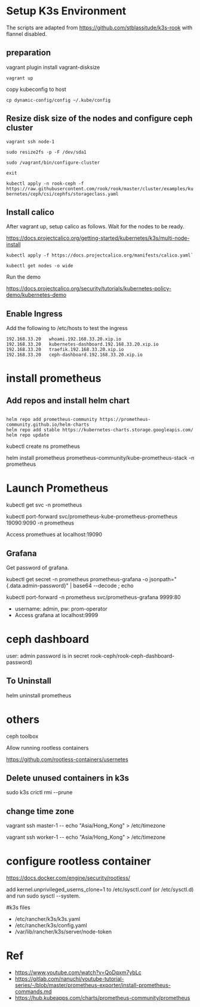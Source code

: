 # Setup K3s Environment

The scripts are adapted from https://github.com/stblassitude/k3s-rook with flannel  disabled.


## preparation

vagrant plugin install vagrant-disksize

```
vagrant up 
```

copy kubeconfig to host

```
cp dynamic-config/config ~/.kube/config
```

## Resize disk size of the nodes and configure ceph cluster



```
vagrant ssh node-1

sudo resize2fs -p -F /dev/sda1

sudo /vagrant/bin/configure-cluster

exit
```

`kubectl apply -n rook-ceph -f https://raw.githubusercontent.com/rook/rook/master/cluster/examples/kubernetes/ceph/csi/cephfs/storageclass.yaml`


## Install calico 

After vagrant up, setup calico as follows. Wait for the nodes to be ready.

https://docs.projectcalico.org/getting-started/kubernetes/k3s/multi-node-install

```
kubectl apply -f https://docs.projectcalico.org/manifests/calico.yaml`

kubectl get nodes -o wide
```


Run the demo

https://docs.projectcalico.org/security/tutorials/kubernetes-policy-demo/kubernetes-demo


## Enable Ingress

Add the following to /etc/hosts to test the ingress

```
192.168.33.20   whoami.192.168.33.20.xip.io
192.168.33.20   kubernetes-dashboard.192.168.33.20.xip.io
192.168.33.20   traefik.192.168.33.20.xip.io
192.168.33.20   ceph-dashboard.192.168.33.20.xip.io
```

# install prometheus

## Add repos and install helm chart
```

helm repo add prometheus-community https://prometheus-community.github.io/helm-charts
helm repo add stable https://kubernetes-charts.storage.googleapis.com/
helm repo update

```

kubectl create ns prometheus

helm install prometheus prometheus-community/kube-prometheus-stack -n prometheus


# Launch Prometheus

kubectl get svc -n prometheus

kubectl port-forward svc/prometheus-kube-prometheus-prometheus 19090:9090 -n prometheus

Access promethues at localhost:19090

## Grafana

Get password of grafana.

 kubectl get secret -n prometheus prometheus-grafana -o jsonpath="{.data.admin-password}" | base64 --decode ; echo

kubectl port-forward  -n prometheus  svc/prometheus-grafana 9999:80 


- username: admin, pw: prom-operator
- Access grafana at localhost:9999

# ceph dashboard

user: admin
password is in secret rook-ceph/rook-ceph-dashboard-password)


## To Uninstall

helm uninstall prometheus

# others
ceph toolbox

Allow running rootless containers

https://github.com/rootless-containers/usernetes


## Delete unused containers in k3s

sudo k3s crictl rmi --prune


## change time zone

vagrant ssh master-1 --  echo "Asia/Hong_Kong" > /etc/timezone

vagrant ssh worker-1 --  echo "Asia/Hong_Kong" > /etc/timezone


# configure rootless container
https://docs.docker.com/engine/security/rootless/

add kernel.unprivileged_userns_clone=1 to /etc/sysctl.conf (or /etc/sysctl.d) and run sudo sysctl --system.

#k3s files

- /etc/rancher/k3s/k3s.yaml
- /etc/rancher/k3s/config.yaml
- /var/lib/rancher/k3s/server/node-token


# Ref

- https://www.youtube.com/watch?v=QoDqxm7ybLc
- https://gitlab.com/nanuchi/youtube-tutorial-series/-/blob/master/prometheus-exporter/install-prometheus-commands.md
- https://hub.kubeapps.com/charts/prometheus-community/prometheus
